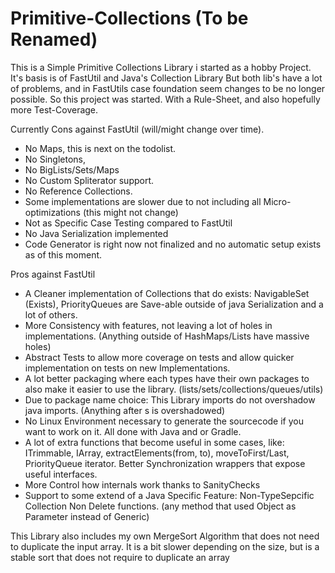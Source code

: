# Primitive-Collections (To be Renamed)

This is a Simple Primitive Collections Library i started as a hobby Project.
It's basis is of FastUtil and Java's Collection Library
But both lib's have a lot of problems, and in FastUtils case foundation seem changes to be no longer possible.
So this project was started.
With a Rule-Sheet, and also hopefully more Test-Coverage.

Currently Cons against FastUtil (will/might change over time).
- No Maps, this is next on the todolist.
- No Singletons,
- No BigLists/Sets/Maps
- No Custom Spliterator support.
- No Reference Collections.
- Some implementations are slower due to not including all Micro-optimizations (this might not change)
- Not as Specific Case Testing compared to FastUtil
- No Java Serialization implemented
- Code Generator is right now not finalized and no automatic setup exists as of this moment.

Pros against FastUtil
- A Cleaner implementation of Collections that do exists: NavigableSet (Exists), PriorityQueues are Save-able outside of java Serialization and a lot of others.
- More Consistency with features, not leaving a lot of holes in implementations. (Anything outside of HashMaps/Lists have massive holes)
- Abstract Tests to allow more coverage on tests and allow quicker implementation on tests on new Implementations.
- A lot better packaging where each types have their own packages to also make it easier to use the library. (lists/sets/collections/queues/utils)
- Due to package name choice: This Library imports do not overshadow java imports. (Anything after s is overshadowed)
- No Linux Environment necessary to generate the sourcecode if you want to work on it. All done with Java and or Gradle.
- A lot of extra functions that become useful in some cases, like: ITrimmable, IArray, extractElements(from, to), moveToFirst/Last, PriorityQueue iterator. Better Synchronization wrappers that expose useful interfaces.
- More Control how internals work thanks to SanityChecks
- Support to some extend of a Java Specific Feature: Non-TypeSepcific Collection Non Delete functions. (any method that used Object as Parameter instead of Generic)

This Library also includes my own MergeSort Algorithm that does not need to duplicate the input array.
It is a bit slower depending on the size, but is a stable sort that does not require to duplicate an array